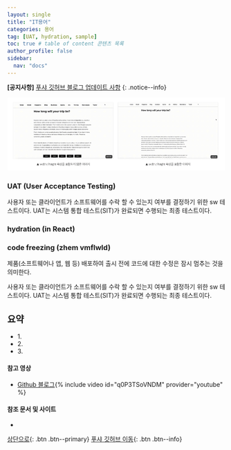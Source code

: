 ```yaml
---
layout: single
title: "IT용어"
categories: 용어
tag: [UAT, hydration, sample]
toc: true # table of content 콘텐츠 목록
author_profile: false
sidebar:
  nav: "docs"
---
```


**[공지사항]** [푸샤 깃허브 블로그 업데이트 사항](https://github.com/de24world/de24world.github.io)
{: .notice--info}

<img src="/assets/images/CLS/width_height.gif" />

### UAT (User Acceptance Testing)

사용자 또는 클라이언트가 소프트웨어를 수락 할 수 있는지 여부를 결정하기 위한 sw 테스트이다. UAT는 시스템 통합 테스트(SIT)가 완료되면 수행되는 최종 테스트이다.

### hydration (in React)

### code freezing (zhem vmflwld)

제품(소프트웨어나 앱, 웹 등) 배포하여 출시 전에 코드에 대한 수정은 잠시 멈추는 것을 의미한다.

사용자 또는 클라이언트가 소프트웨어를 수락 할 수 있는지 여부를 결정하기 위한 sw 테스트이다. UAT는 시스템 통합 테스트(SIT)가 완료되면 수행되는 최종 테스트이다.

<div class="notice--success">
<h2>요약</h2>
<ul>
  <li>1. </li>
  <li>2. </li>
  <li>3. </li>
</ul>
</div>

#### 참고 영상

- [Github 블로그](https://youtu.be/q0P3TSoVNDM){% include video id="q0P3TSoVNDM" provider="youtube" %}

#### 참조 문서 및 사이트

- []()

[상단으로](#svg-란){: .btn .btn--primary}
[푸샤 깃허브 이동](https://github.com/de24world){: .btn .btn--info}

